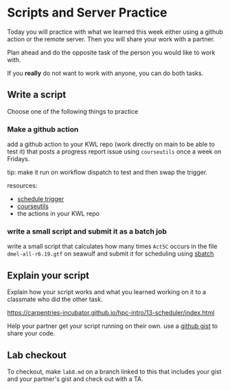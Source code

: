 # Scripts and Server Practice


Today you will practice with what we learned this week either using a github action or the remote server. Then you will share your work with a partner. 

Plan ahead and do the opposite task of the person you would like to work with.  

If you **really** do not want to work with anyone, you can do both tasks. 

## Write a script

Choose one of the following things to practice 

### Make a github action 

add a github action to your KWL repo (work directly on main to be able to test it) that posts a progress report issue using `courseutils` once a week on Fridays. 

tip: make it run on workflow dispatch to test and then swap the trigger. 

resources: 
- [schedule trigger](https://docs.github.com/en/actions/using-workflows/events-that-trigger-workflows#schedule)
- [courseutils](https://github.com/introcompsys/courseutils)
- the actions in your KWL repo

### write a small script and submit it as a batch job

write a small script that calculates how many times `Act5C` occurs in the file `dmel-all-r6.19.gtf` on seawulf and submit it for scheduling using [sbatch](https://web.uri.edu/hpc-research-computing/using-seawulf/#sbatch)



## Explain your script

Explain how your script works and what you learned working on it to a classmate who did the other task. 

https://carpentries-incubator.github.io/hpc-intro/13-scheduler/index.html

Help your partner get your script running on their own. use a [github gist](https://docs.github.com/en/get-started/writing-on-github/editing-and-sharing-content-with-gists/creating-gists) to share your code. 

## Lab checkout 

To checkout, make `lab8.md` on a branch linked to this that includes your gist and your partner's gist and check out with a TA. 
